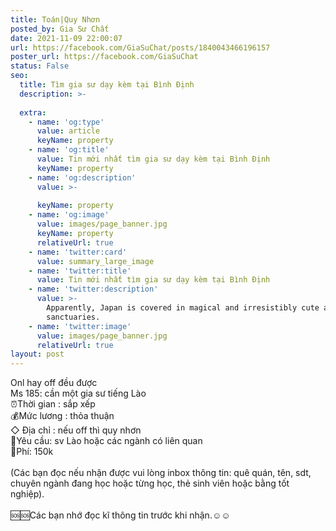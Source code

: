 ```yaml
---
title: Toán|Quy Nhơn
posted_by: Gia Sư Chất
date: 2021-11-09 22:00:07
url: https://facebook.com/GiaSuChat/posts/1840043466196157
poster_url: https://facebook.com/GiaSuChat
status: False
seo:
  title: Tìm gia sư dạy kèm tại Bình Định
  description: >-
    
  extra:
    - name: 'og:type'
      value: article
      keyName: property
    - name: 'og:title'
      value: Tin mới nhất tìm gia sư dạy kèm tại Bình Định
      keyName: property
    - name: 'og:description'
      value: >-
        
      keyName: property
    - name: 'og:image'
      value: images/page_banner.jpg
      keyName: property
      relativeUrl: true
    - name: 'twitter:card'
      value: summary_large_image
    - name: 'twitter:title'
      value: Tin mới nhất tìm gia sư dạy kèm tại Bình Định
    - name: 'twitter:description'
      value: >-
        Apparently, Japan is covered in magical and irresistibly cute animal
        sanctuaries.
    - name: 'twitter:image'
      value: images/page_banner.jpg
      relativeUrl: true
layout: post
---
```

Onl hay off đều được<br>Ms 185: cần một gia sư tiếng Lào<br>⏰Thời gian : sắp xếp<br>💰Mức lương : thỏa thuận<br>◇ Địa chỉ : nếu off thì quy nhơn<br>📒Yêu cầu: sv Lào hoặc các ngành có liên quan<br>💸Phí: 150k<br><br>(Các bạn đọc nếu nhận được vui lòng inbox thông tin: quê quán, tên, sdt, chuyên ngành đang học hoặc từng học, thẻ sinh viên hoặc bằng tốt nghiệp).<br><br>🆘🆘Các bạn nhớ đọc kĩ thông tin trước khi nhận.☺️☺️
